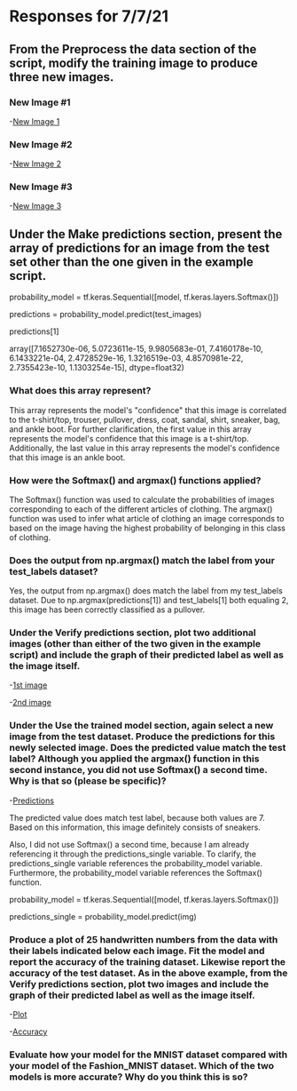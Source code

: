 # Responses for 7/7/21

## From the Preprocess the data section of the script, modify the training image to produce three new images.

### New Image #1
-[New Image 1](NewImage1.md)

### New Image #2
-[New Image 2](NewImage2.md)

### New Image #3
-[New Image 3](NewImage3.md)

## Under the Make predictions section, present the array of predictions for an image from the test set other than the one given in the example script.

probability_model = tf.keras.Sequential([model, tf.keras.layers.Softmax()])

predictions = probability_model.predict(test_images)

predictions[1]

array([7.1652730e-06, 5.0723611e-15, 9.9805683e-01, 7.4160178e-10,
6.1433221e-04, 2.4728529e-16, 1.3216519e-03, 4.8570981e-22,
2.7355423e-10, 1.1303254e-15], dtype=float32)

### What does this array represent?

This array represents the model's "confidence" that this image is correlated to 
the t-shirt/top, trouser, pullover, dress, coat, sandal, shirt, sneaker, bag, and ankle boot.
For further clarification, the first value in this array represents the model's confidence that this image is a t-shirt/top.
Additionally, the last value in this array represents the model's confidence that this image is an ankle boot.

### How were the Softmax() and argmax() functions applied?

The Softmax() function was used to calculate the probabilities of images corresponding to each of the different articles of clothing.
The argmax() function was used to infer what article of clothing an image corresponds to based on the image having the highest probability of belonging in this class of clothing.

### Does the output from np.argmax() match the label from your test_labels dataset?
Yes, the output from np.argmax() does match the label from my test_labels dataset.
Due to np.argmax(predictions[1]) and test_labels[1] both equaling 2, this image has been correctly classified as a pullover.

### Under the Verify predictions section, plot two additional images (other than either of the two given in the example script) and include the graph of their predicted label as well as the image itself.

-[1st image](1stimage.md)

-[2nd image](2ndimage.md)

### Under the Use the trained model section, again select a new image from the test dataset. Produce the predictions for this newly selected image. Does the predicted value match the test label? Although you applied the argmax() function in this second instance, you did not use Softmax() a second time. Why is that so (please be specific)?

-[Predictions](predictions1.md)

The predicted value does match test label, because both values are 7. Based on this information, this image definitely consists of sneakers.

Also, I did not use Softmax() a second time, because I am already referencing it
through the predictions_single variable. To clarify, the predictions_single variable references the probability_model variable. Furthermore, the probability_model variable references the Softmax() function. 

probability_model = tf.keras.Sequential([model, tf.keras.layers.Softmax()])

predictions_single = probability_model.predict(img)

### Produce a plot of 25 handwritten numbers from the data with their labels indicated below each image. Fit the model and report the accuracy of the training dataset. Likewise report the accuracy of the test dataset. As in the above example, from the Verify predictions section, plot two images and include the graph of their predicted label as well as the image itself.

-[Plot](plotofnumbers.md)

-[Accuracy](accuracyofnumbers.md)

### Evaluate how your model for the MNIST dataset compared with your model of the Fashion_MNIST dataset. Which of the two models is more accurate? Why do you think this is so?




